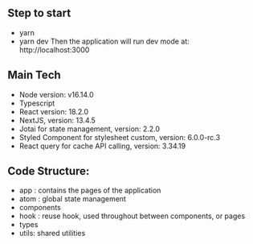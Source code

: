 
## Step to start

* yarn
* yarn dev
Then the application will run dev mode at: http://localhost:3000

## Main Tech
* Node version: v16.14.0
* Typescript
* React version: 18.2.0
* NextJS, version: 13.4.5
* Jotai for state management, version:  2.2.0
* Styled Component for stylesheet custom, version: 6.0.0-rc.3
* React query for cache API calling, version: 3.34.19

## Code Structure:
* app : contains the pages of the application
* atom : global state management
* components
* hook : reuse hook, used throughout between components, or pages
* types
* utils: shared utilities